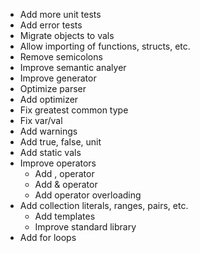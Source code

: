 - Add more unit tests
- Add error tests
- Migrate objects to vals
- Allow importing of functions, structs, etc.
- Remove semicolons
- Improve semantic analyer
- Improve generator
- Optimize parser
- Add optimizer
- Fix greatest common type
- Fix var/val
- Add warnings
- Add true, false, unit
- Add static vals
- Improve operators
    - Add , operator
    - Add & operator
    - Add operator overloading
- Add collection literals, ranges, pairs, etc.
    - Add templates
    - Improve standard library
- Add for loops
